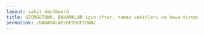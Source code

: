 ```yaml
---
layout: vakit_dashboard
title: GEORGETOWN, BAHAMALAR için iftar, namaz vakitleri ve hava durumu - ilçe/eyalet seç
permalink: /BAHAMALAR/GEORGETOWN/
---
```


<script type="text/javascript">
  var GLOBAL_COUNTRY = 'BAHAMALAR';
  var GLOBAL_CITY = 'GEORGETOWN';
  var GLOBAL_STATE = '';
  var lat = 72;
  var lon = 21;
</script>

